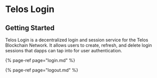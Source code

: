 # Telos Login

## Getting Started

Telos Login is a decentralized login and session service for the Telos Blockchain Network. It allows users to create, refresh, and delete login sessions that dapps can tap into for user authentication.

{% page-ref page="login.md" %}

{% page-ref page="logout.md" %}

